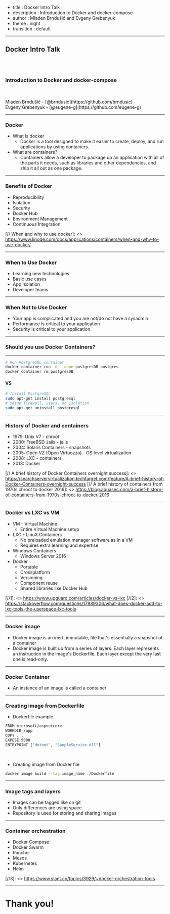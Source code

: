 - title : Docker Intro Talk
- description : Introduction to Docker and docker-compose
- author : Mladen Brndušić and Evgeny Grebenyuk
- theme : night
- transition : default

***

## Docker Intro Talk

<br />
<br />

### Introduction to Docker and docker-compose

<br />
<br />
Mladen Brndušić - [@brndusic](https://github.com/brndusic)
<br />
Evgeny Grebenyuk - [@eugene-g](https://github.com/eugene-g)

***

### Docker

* What is docker
    * Docker is a tool designed to make it easier to create, deploy, and run applications by using containers. 
* What are containers?
    * Containers allow a developer to package up an application with all of the parts it needs, such as libraries and other dependencies, and ship it all out as one package.

***

### Benefits of Docker

* Reproducibility
* Isolation
* Security
* Docker Hub
* Environment Management
* Continuous Integration

[// When and why to use docker]: <>  https://www.linode.com/docs/applications/containers/when-and-why-to-use-docker/

---

### When to Use Docker

* Learning new technologies
* Basic use cases
* App isolation
* Developer teams

---

### When Not to Use Docker

* Your app is complicated and you are not/do not have a sysadmin
* Performance is critical to your application
* Security is critical to your application

---

### Should you use Docker Containers?

---


```bash
# Run PostgreSQL container
docker container run -d --name postgresDB postgres
docker container rm postgresDB
```

#### VS

```bash
# Install PostgreSQL
sudo apt-get install postgresql
# setup firewall, users, no isolation
sudo apt-get uninstall postgresql
```

***

### History of Docker and containers

* 1979: Unix V7 - chroot
* 2000: FreeBSD Jails - jails
* 2004: Solaris Containers - snapshots
* 2005: Open VZ (Open Virtuozzo) - OS level virtualization
* 2008: LXC - containers
* 2013: Docker 

[// A brief history of Docker Containers overnight success]: <> https://searchservervirtualization.techtarget.com/feature/A-brief-history-of-Docker-Containers-overnight-success
[// A brief history of containers from 1970s chroot to docker 2016]: <> https://blog.aquasec.com/a-brief-history-of-containers-from-1970s-chroot-to-docker-2016

***

### Docker vs LXC vs VM

* VM - Virtual Machine
    * Entire Virtual Machine setup
* LXC - LinuX Containers
    * No preloaded emulation manager software as in a VM
    * Requires extra learning and expertise
* Windows Containers
    * Windows Server 2016
* Docker
    * Portable
    * Crossplatform
    * Versioning
    * Component reuse
    * Shared libraries like Docker Hub

[//1]: <> https://www.upguard.com/articles/docker-vs-lxc
[//2]: <> https://stackoverflow.com/questions/17989306/what-does-docker-add-to-lxc-tools-the-userspace-lxc-tools

***

### Docker image

* Docker image is an inert, immutable, file that's essentially a snapshot of a container
* Docker image is built up from a series of layers. Each layer represents an instruction in the image's Dockerfile. Each layer except the very last one is read-only.

---

### Docker Container

* An instance of an image is called a container

---

### Creating image from Dockerfile

* Dockerfile example

```bash
FROM microsoft/aspnetcore
WORKDIR /app
COPY . .
EXPOSE 5000
ENTRYPOINT ["dotnet", "SampleService.dll"]
```

<br />

* Creating image from Docker file

```bash
docker image build --tag image_name ./Dockerfile
```


---

### Image tags and layers

* Images can be tagged like on git
* Only differences are using space
* Repository is used for storing and sharing images

***

### Container orchestration

* Docker Compose
* Docker Swarm
* Rancher
* Mesos
* Kubernetes
* Helm


[//3]: <> https://www.slant.co/topics/3929/~docker-orchestration-tools

*** 

# Thank you!
